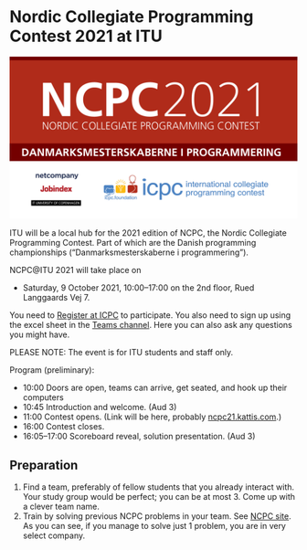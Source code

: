 # Nordic Collegiate Programming Contest 2021 at ITU

![NPCP @ ITU](images/NCPC-2021-1920x1080px.jpg)

ITU will be a local hub for the 2021 edition of NCPC, the Nordic Collegiate Programming Contest.
Part of which are the Danish programming championships (“Danmarksmesterskaberne i programmering”).

NCPC@ITU 2021 will take place on

* Saturday, 9 October 2021, 10:00–17:00 on the 2nd floor, Rued Langgaards Vej 7.

You need to [Register at ICPC](https://icpc.global/regionals/finder/Nordic-2021) to participate. You also need to sign up using the excel sheet in the [Teams channel](https://teams.microsoft.com/l/channel/19%3a139c5a7a248d4cddb5f3381d03008e1d%40thread.tacv2/NCPC%2540ITU2021?groupId=f8d37a29-5c53-44fd-b2c9-bed005d1aee9&tenantId=bea229b6-7a08-4086-b44c-71f57f716bdb). Here you can also ask any questions you might have.

PLEASE NOTE: The event is for ITU students and staff only.

Program (preliminary):

* 10:00 Doors are open, teams can arrive, get seated, and hook up their computers
* 10:45 Introduction and welcome. (Aud 3)
* 11:00 Contest opens. (Link will be here, probably [ncpc21.kattis.com](https://ncpc21.kattis.com).)
* 16:00 Contest closes.
* 16:05–17:00 Scoreboard reveal, solution presentation. (Aud 3)

## Preparation

1. Find a team, preferably of fellow students that you already interact with. Your study group would be perfect; you can be at most 3. Come up with a clever team name.
2. Train by solving previous NCPC problems in your team. See [NCPC site](https://nordic.icpc.io).
   As you can see, if you manage to solve just 1 problem, you are in very select company.
